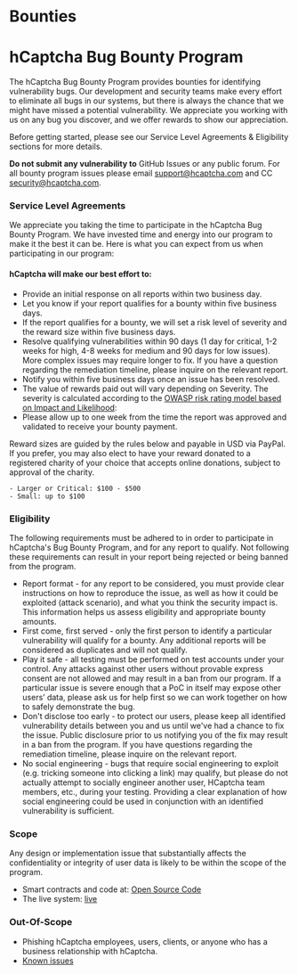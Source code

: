 # Bounties


# hCaptcha Bug Bounty Program

The hCaptcha Bug Bounty Program provides bounties for identifying vulnerability bugs. Our development and security teams make every effort to eliminate all bugs in our systems, but there is always the chance that we might have missed a potential vulnerability. We appreciate you working with us on any bug you discover, and we offer rewards to show our appreciation.

Before getting started, please see our Service Level Agreements & Eligibility sections for more details.

**Do not submit any vulnerability to** GitHub Issues or any public forum. For all bounty program issues please email support@hcaptcha.com and CC security@hcaptcha.com.

### Service Level Agreements
We appreciate you taking the time to participate in the hCaptcha Bug Bounty Program. We have invested time and energy into our program to make it the best it can be. Here is what you can expect from us when participating in our program:

#### hCaptcha will make our best effort to:
* Provide an initial response on all reports within two business day.
* Let you know if your report qualifies for a bounty within five business days.
* If the report qualifies for a bounty, we will set a risk level of severity and the reward size within five business days.
* Resolve qualifying vulnerabilities within 90 days (1 day for critical, 1-2 weeks for high, 4-8 weeks for medium and 90 days for low issues). More complex issues may require longer to fix. If you have a question regarding the remediation timeline, please inquire on the relevant report.
* Notify you within five business days once an issue has been resolved.
* The value of rewards paid out will vary depending on Severity. The severity is calculated according to the [OWASP risk rating model based on Impact and Likelihood](https://www.owasp.org/index.php/OWASP_Risk_Rating_Methodology): 
* Please allow up to one week from the time the report was approved and validated to receive your bounty payment. 

Reward sizes are guided by the rules below and payable in USD via PayPal. If you prefer, you may also elect to have your reward donated to a registered charity of your choice that accepts online donations, subject to approval of the charity.

    - Larger or Critical: $100 - $500
    - Small: up to $100
    
### Eligibility
The following requirements must be adhered to in order to participate in hCaptcha's Bug Bounty Program, and for any report to qualify. Not following these requirements can result in your report being rejected or being banned from the program.

* Report format - for any report to be considered, you must provide clear instructions on how to reproduce the issue, as well as how it could be exploited (attack scenario), and what you think the security impact is. This information helps us assess eligibility and appropriate bounty amounts.
* First come, first served - only the first person to identify a particular vulnerability will qualify for a bounty. Any additional reports will be considered as duplicates and will not qualify.
* Play it safe - all testing must be performed on test accounts under your control. Any attacks against other users without provable express consent are not allowed and may result in a ban from our program. If a particular issue is severe enough that a PoC in itself may expose other users’ data, please ask us for help first so we can work together on how to safely demonstrate the bug. 
* Don't disclose too early - to protect our users, please keep all identified vulnerability details between you and us until we've had a chance to fix the issue. Public disclosure prior to us notifying you of the fix may result in a ban from the program. If you have questions regarding the remediation timeline, please inquire on the relevant report.
* No social engineering - bugs that require social engineering to exploit (e.g. tricking someone into clicking a link) may qualify, but please do not actually attempt to socially engineer another user, HCaptcha team members, etc., during your testing. Providing a clear explanation of how social engineering could be used in conjunction with an identified vulnerability is sufficient.

### Scope
Any design or implementation issue that substantially affects the confidentiality or integrity of user data is likely to be within the scope of the program.

* Smart contracts and code at: [Open Source Code](https://github.com/hCaptcha)
* The live system: [live](https://www.hcaptcha.com)

### Out-Of-Scope
* Phishing hCaptcha employees, users, clients, or anyone who has a business relationship with hCaptcha.
* [Known issues](https://github.com/hcaptcha/bounties/issues)
